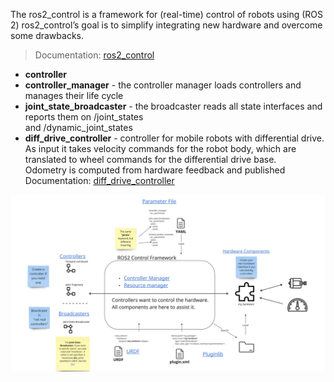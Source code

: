 The ros2_control is a framework for (real-time) control of robots using (ROS 2)
ros2_control’s goal is to simplify integrating new hardware and overcome some drawbacks.
> Documentation: [ros2_control](https://ros-controls.github.io/control.ros.org/index.html)  

<!--img src="images/ros2_control_architecture.jpeg" alt="Alt Text"-->

- **controller**
- **controller_manager** - the controller manager loads controllers and manages their life cycle           
- **joint_state_broadcaster** - the broadcaster reads all state interfaces and reports them on /joint_states  
                                and /dynamic_joint_states       
- **diff_drive_controller** - controller for mobile robots with differential drive.  
                              As input it takes velocity commands for the robot body, which are translated to wheel commands for the differential drive base.  
                              Odometry is computed from hardware feedback and published  
                              Documentation: [diff_drive_controller](https://control.ros.org/master/doc/ros2_controllers/diff_drive_controller/doc/userdoc.html)


![ros2_control architecture](images/ros2_control_architecture.jpeg)